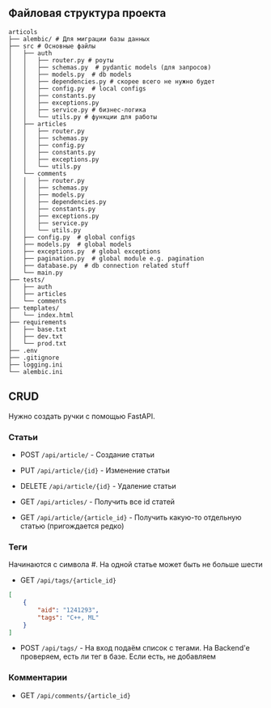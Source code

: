 ## Файловая структура проекта

```
articols
├── alembic/ # Для миграции базы данных
├── src # Основные файлы
│   ├── auth
│   │   ├── router.py # роуты
│   │   ├── schemas.py  # pydantic models (для запросов)
│   │   ├── models.py  # db models
│   │   ├── dependencies.py # скорее всего не нужно будет
│   │   ├── config.py  # local configs
│   │   ├── constants.py
│   │   ├── exceptions.py
│   │   ├── service.py # бизнес-логика
│   │   └── utils.py # функции для работы
│   ├── articles
│   │   ├── router.py  
│   │   ├── schemas.py
│   │   ├── config.py
│   │   ├── constants.py
│   │   ├── exceptions.py
│   │   └── utils.py
│   └── comments
│   │   ├── router.py
│   │   ├── schemas.py
│   │   ├── models.py
│   │   ├── dependencies.py
│   │   ├── constants.py
│   │   ├── exceptions.py
│   │   ├── service.py
│   │   └── utils.py
│   ├── config.py  # global configs
│   ├── models.py  # global models
│   ├── exceptions.py  # global exceptions
│   ├── pagination.py  # global module e.g. pagination
│   ├── database.py  # db connection related stuff
│   └── main.py
├── tests/
│   ├── auth
│   ├── articles
│   └── comments
├── templates/
│   └── index.html
├── requirements
│   ├── base.txt
│   ├── dev.txt
│   └── prod.txt
├── .env
├── .gitignore
├── logging.ini
└── alembic.ini
```



## CRUD

Нужно создать ручки с помощью FastAPI.

### Статьи

- POST `/api/article/` - Создание статьи

- PUT `/api/article/{id}` - Изменение статьи

- DELETE `/api/article/{id}` - Удаление статьи

- GET `/api/articles/` - Получить все id статей

- GET `/api/article/{article_id}` - Получить какую-то отдельную статью (пригождается редко)

### Теги

Начинаются с символа #. На одной статье может быть не больше шести

- GET `/api/tags/{article_id}`

```json
[
    {
        "aid": "1241293",
        "tags": "C++, ML"
    }
]
```

- POST `/api/tags/` - На вход подаём список с тегами. На Backend'e проверяем, есть ли тег в базе. Если есть, не добавляем

### Комментарии

- GET `/api/comments/{article_id}`